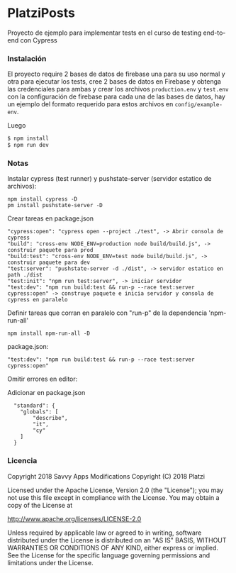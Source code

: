 # PlatziPosts

Proyecto de ejemplo para implementar tests en el curso de testing end-to-end con Cypress

### Instalación

El proyecto require 2 bases de datos de firebase una para su uso normal y otra para ejecutar los tests, cree 2 bases de datos en Firebase y obtenga las credenciales para ambas y crear los archivos `production.env` y `test.env` con la configuración de firebase para cada una de las bases de datos, hay un ejemplo del formato requerido para estos archivos en `config/example-env`.

Luego

``` bash
$ npm install
$ npm run dev
```
### Notas

Instalar cypress (test runner) y pushstate-server (servidor estatico de archivos):
```
npm install cypress -D 
pm install pushstate-server -D
```
Crear tareas en package.json
```
"cypress:open": "cypress open --project ./test", -> Abrir consola de cypress
"build": "cross-env NODE_ENV=production node build/build.js", -> construir paquete para prod
"build:test": "cross-env NODE_ENV=test node build/build.js", -> construir paquete para dev
"test:server": "pushstate-server -d ./dist", -> servidor estatico en path ./dist
"test:init": "npm run test:server", -> iniciar servidor
"test:dev": "npm run build:test && run-p --race test:server cypress:open" -> construye paquete e inicia servidor y consola de cypress en paralelo
```

Definir tareas que corran en paralelo con "run-p" de la dependencia 'npm-run-all'
```
npm install npm-run-all -D
```
package.json:
```
"test:dev": "npm run build:test && run-p --race test:server cypress:open"
```

Omitir errores en editor:

Adicionar en package.json
```
  "standard": {
    "globals": [
        "describe",
        "it",
        "cy"
    ]
  }
```

### Licencia

Copyright 2018 Savvy Apps
Modifications Copyright (C) 2018 Platzi

Licensed under the Apache License, Version 2.0 (the "License");
you may not use this file except in compliance with the License.
You may obtain a copy of the License at

   http://www.apache.org/licenses/LICENSE-2.0

Unless required by applicable law or agreed to in writing, software
distributed under the License is distributed on an "AS IS" BASIS,
WITHOUT WARRANTIES OR CONDITIONS OF ANY KIND, either express or implied.
See the License for the specific language governing permissions and
limitations under the License.


